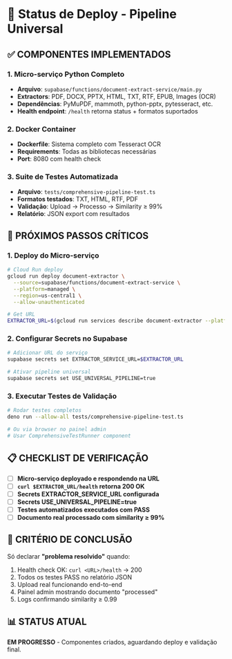 # 🚀 Status de Deploy - Pipeline Universal

## ✅ COMPONENTES IMPLEMENTADOS

### 1. Micro-serviço Python Completo
- **Arquivo**: `supabase/functions/document-extract-service/main.py`
- **Extractors**: PDF, DOCX, PPTX, HTML, TXT, RTF, EPUB, Images (OCR)
- **Dependências**: PyMuPDF, mammoth, python-pptx, pytesseract, etc.
- **Health endpoint**: `/health` retorna status + formatos suportados

### 2. Docker Container
- **Dockerfile**: Sistema completo com Tesseract OCR
- **Requirements**: Todas as bibliotecas necessárias
- **Port**: 8080 com health check

### 3. Suite de Testes Automatizada
- **Arquivo**: `tests/comprehensive-pipeline-test.ts`
- **Formatos testados**: TXT, HTML, RTF, PDF
- **Validação**: Upload → Processo → Similarity ≥ 99%
- **Relatório**: JSON export com resultados

## 🔧 PRÓXIMOS PASSOS CRÍTICOS

### 1. Deploy do Micro-serviço
```bash
# Cloud Run deploy
gcloud run deploy document-extractor \
  --source=supabase/functions/document-extract-service \
  --platform=managed \
  --region=us-central1 \
  --allow-unauthenticated

# Get URL
EXTRACTOR_URL=$(gcloud run services describe document-extractor --platform=managed --region=us-central1 --format="value(status.url)")
```

### 2. Configurar Secrets no Supabase
```bash
# Adicionar URL do serviço
supabase secrets set EXTRACTOR_SERVICE_URL=$EXTRACTOR_URL

# Ativar pipeline universal
supabase secrets set USE_UNIVERSAL_PIPELINE=true
```

### 3. Executar Testes de Validação
```bash
# Rodar testes completos
deno run --allow-all tests/comprehensive-pipeline-test.ts

# Ou via browser no painel admin
# Usar ComprehensiveTestRunner component
```

## 📋 CHECKLIST DE VERIFICAÇÃO

- [ ] **Micro-serviço deployado e respondendo na URL**
- [ ] **`curl $EXTRACTOR_URL/health` retorna 200 OK**
- [ ] **Secrets EXTRACTOR_SERVICE_URL configurada**
- [ ] **Secrets USE_UNIVERSAL_PIPELINE=true**
- [ ] **Testes automatizados executados com PASS**
- [ ] **Documento real processado com similarity ≥ 99%**

## 🎯 CRITÉRIO DE CONCLUSÃO

Só declarar **"problema resolvido"** quando:

1. Health check OK: `curl <URL>/health` → 200
2. Todos os testes PASS no relatório JSON
3. Upload real funcionando end-to-end
4. Painel admin mostrando documento "processed"
5. Logs confirmando similarity ≥ 0.99

## 📊 STATUS ATUAL

**EM PROGRESSO** - Componentes criados, aguardando deploy e validação final.
